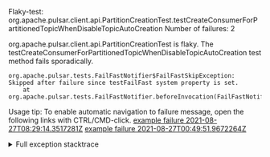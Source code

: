         
Flaky-test: org.apache.pulsar.client.api.PartitionCreationTest.testCreateConsumerForPartitionedTopicWhenDisableTopicAutoCreation
Number of failures: 2

org.apache.pulsar.client.api.PartitionCreationTest is flaky. The testCreateConsumerForPartitionedTopicWhenDisableTopicAutoCreation test method fails sporadically.

```
org.apache.pulsar.tests.FailFastNotifier$FailFastSkipException: Skipped after failure since testFailFast system property is set.
	at org.apache.pulsar.tests.FailFastNotifier.beforeInvocation(FailFastNotifier.java:88)

```

Usage tip: To enable automatic navigation to failure message, open the following links with CTRL/CMD-click.
[example failure 2021-08-27T08:29:14.3517281Z](https://github.com/apache/pulsar/runs/3441181143?check_suite_focus=true#step:9:788)
[example failure 2021-08-27T00:49:51.9672264Z](https://github.com/apache/pulsar/runs/3438608157?check_suite_focus=true#step:9:784)


<details>
<summary>Full exception stacktrace</summary>
<code><pre>
org.apache.pulsar.tests.FailFastNotifier$FailFastSkipException: Skipped after failure since testFailFast system property is set.
	at org.apache.pulsar.tests.FailFastNotifier.beforeInvocation(FailFastNotifier.java:88)

</pre></code>
</details>

